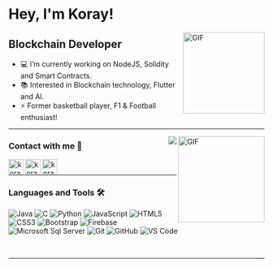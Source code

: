 # Hey, I'm Koray!

<img align="right" alt="GIF" height="160px" src="https://physicsgurukul.files.wordpress.com/2019/02/character-1.gif" />

## Blockchain Developer

- 💻 I’m currently working on NodeJS, Solidity and Smart Contracts.
- 📚 Interested in Blockchain technology, Flutter and AI. 
- ⚡ Former basketball player, F1 & Football enthusiast!

---

<img align="right" alt="GIF" height="170px" src="https://i.pinimg.com/originals/e4/26/70/e426702edf874b181aced1e2fa5c6cde.gif" />

<img align="right" src="https://komarev.com/ghpvc/?username=KorayBarkin&color=blueviolet"/>

### Contact with me 📝

[<img align="left" alt="koraybarkin | Gmail" height="30px" src="https://cdn-icons.flaticon.com/png/512/2504/premium/2504727.png?token=exp=1640117643~hmac=c75448fe0949fd0702919337874ab990"/>][gmail]
[<img align="left" alt="koraybarkin | LinkedIn" height="30px" src="https://cdn-icons.flaticon.com/png/512/3536/premium/3536505.png?token=exp=1640115646~hmac=3c9976654b6ac1e2fca4d41bc2c1d8a6"/>][linkedin]
[<img align="left" alt="koraybarkin | Instagram" height="30px" src="https://cdn-icons.flaticon.com/png/512/3955/premium/3955024.png?token=exp=1640117608~hmac=77f790a9581b03bcc4b7378dcc708b99" />][instagram]

<br />

---

### Languages and Tools 🛠 

![Java](http://img.shields.io/badge/-Java-5B4638?style=flat-square&logo=java&logoColor=ffffff)
![C](http://img.shields.io/badge/-C-A8B9CC?style=flat-square&logo=c&logoColor=ffffff)
![Python](http://img.shields.io/badge/-Python-3776AB?style=flat-square&logo=python&logoColor=ffffff)
![JavaScript](https://img.shields.io/badge/-JavaScript-%23F7DF1C?style=flat-square&logo=javascript&logoColor=000000&labelColor=%23F7DF1C&color=%23FFCE5A)
![HTML5](https://img.shields.io/badge/-HTML5-%23E44D27?style=flat-square&logo=html5&logoColor=ffffff)
![CSS3](https://img.shields.io/badge/-CSS3-%231572B6?style=flat-square&logo=css3)
![Bootstrap](https://img.shields.io/badge/-Bootstrap-563D7C?style=flat-square&logo=Bootstrap)
![Firebase](https://img.shields.io/badge/-Firebase-FFCA28?style=flat-square&logo=firebase&logoColor=ffffff)
![Microsoft Sql Server](https://img.shields.io/badge/-Sql%20Server-CC2927?style=flat-square&logo=microsoft-sql-server&logoColor=ffffff)
![Git](https://img.shields.io/badge/-Git-%23F05032?style=flat-square&logo=git&logoColor=%23ffffff)
![GitHub](https://img.shields.io/badge/-GitHub-181717?style=flat-square&logo=github)
![VS Code](http://img.shields.io/badge/-VS%20Code-007ACC?style=flat-square&logo=visual-studio-code&logoColor=ffffff)


<br/>

---

<br/>


[instagram]: https://www.instagram.com/koraybarkinn
[linkedin]: https://www.linkedin.com/in/koraybarkin
[gmail]: koraybarkin7@gmail.com

